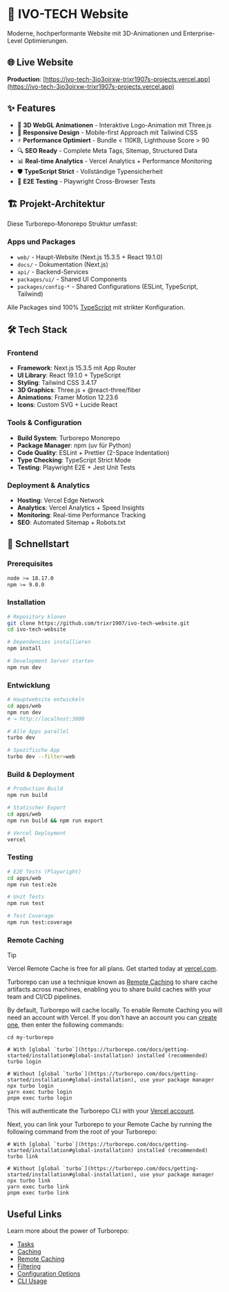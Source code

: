 # 🚀 IVO-TECH Website

Moderne, hochperformante Website mit 3D-Animationen und Enterprise-Level Optimierungen.

## 🌐 Live Website

**Production**: [https://ivo-tech-3io3oirxw-trixr1907s-projects.vercel.app](https://ivo-tech-3io3oirxw-trixr1907s-projects.vercel.app)

## ✨ Features

- 🎯 **3D WebGL Animationen** - Interaktive Logo-Animation mit Three.js
- 📱 **Responsive Design** - Mobile-first Approach mit Tailwind CSS  
- ⚡ **Performance Optimiert** - Bundle < 110KB, Lighthouse Score > 90
- 🔍 **SEO Ready** - Complete Meta Tags, Sitemap, Structured Data
- 📊 **Real-time Analytics** - Vercel Analytics + Performance Monitoring
- 🛡️ **TypeScript Strict** - Vollständige Typensicherheit
- 🧪 **E2E Testing** - Playwright Cross-Browser Tests

## 🏗️ Projekt-Architektur

Diese Turborepo-Monorepo Struktur umfasst:

### Apps und Packages

- `web/` - Haupt-Website (Next.js 15.3.5 + React 19.1.0)
- `docs/` - Dokumentation (Next.js)
- `api/` - Backend-Services
- `packages/ui/` - Shared UI Components
- `packages/config-*` - Shared Configurations (ESLint, TypeScript, Tailwind)

Alle Packages sind 100% [TypeScript](https://www.typescriptlang.org/) mit strikter Konfiguration.

## 🛠️ Tech Stack

### Frontend
- **Framework**: Next.js 15.3.5 mit App Router
- **UI Library**: React 19.1.0 + TypeScript
- **Styling**: Tailwind CSS 3.4.17
- **3D Graphics**: Three.js + @react-three/fiber
- **Animations**: Framer Motion 12.23.6
- **Icons**: Custom SVG + Lucide React

### Tools & Configuration
- **Build System**: Turborepo Monorepo
- **Package Manager**: npm (uv für Python)
- **Code Quality**: ESLint + Prettier (2-Space Indentation)
- **Type Checking**: TypeScript Strict Mode
- **Testing**: Playwright E2E + Jest Unit Tests

### Deployment & Analytics
- **Hosting**: Vercel Edge Network
- **Analytics**: Vercel Analytics + Speed Insights
- **Monitoring**: Real-time Performance Tracking
- **SEO**: Automated Sitemap + Robots.txt

## 🚀 Schnellstart

### Prerequisites

```bash
node >= 18.17.0
npm >= 9.0.0
```

### Installation

```bash
# Repository klonen
git clone https://github.com/trixr1907/ivo-tech-website.git
cd ivo-tech-website

# Dependencies installieren
npm install

# Development Server starten
npm run dev
```

### Entwicklung

```bash
# Hauptwebsite entwickeln
cd apps/web
npm run dev
# → http://localhost:3000

# Alle Apps parallel
turbo dev

# Spezifische App
turbo dev --filter=web
```

### Build & Deployment

```bash
# Production Build
npm run build

# Statischer Export
cd apps/web
npm run build && npm run export

# Vercel Deployment
vercel
```

### Testing

```bash
# E2E Tests (Playwright)
cd apps/web
npm run test:e2e

# Unit Tests
npm run test

# Test Coverage
npm run test:coverage
```

### Remote Caching

> [!TIP]
> Vercel Remote Cache is free for all plans. Get started today at [vercel.com](https://vercel.com/signup?/signup?utm_source=remote-cache-sdk&utm_campaign=free_remote_cache).

Turborepo can use a technique known as [Remote Caching](https://turborepo.com/docs/core-concepts/remote-caching) to share cache artifacts across machines, enabling you to share build caches with your team and CI/CD pipelines.

By default, Turborepo will cache locally. To enable Remote Caching you will need an account with Vercel. If you don't have an account you can [create one](https://vercel.com/signup?utm_source=turborepo-examples), then enter the following commands:

```
cd my-turborepo

# With [global `turbo`](https://turborepo.com/docs/getting-started/installation#global-installation) installed (recommended)
turbo login

# Without [global `turbo`](https://turborepo.com/docs/getting-started/installation#global-installation), use your package manager
npx turbo login
yarn exec turbo login
pnpm exec turbo login
```

This will authenticate the Turborepo CLI with your [Vercel account](https://vercel.com/docs/concepts/personal-accounts/overview).

Next, you can link your Turborepo to your Remote Cache by running the following command from the root of your Turborepo:

```
# With [global `turbo`](https://turborepo.com/docs/getting-started/installation#global-installation) installed (recommended)
turbo link

# Without [global `turbo`](https://turborepo.com/docs/getting-started/installation#global-installation), use your package manager
npx turbo link
yarn exec turbo link
pnpm exec turbo link
```

## Useful Links

Learn more about the power of Turborepo:

- [Tasks](https://turborepo.com/docs/crafting-your-repository/running-tasks)
- [Caching](https://turborepo.com/docs/crafting-your-repository/caching)
- [Remote Caching](https://turborepo.com/docs/core-concepts/remote-caching)
- [Filtering](https://turborepo.com/docs/crafting-your-repository/running-tasks#using-filters)
- [Configuration Options](https://turborepo.com/docs/reference/configuration)
- [CLI Usage](https://turborepo.com/docs/reference/command-line-reference)
